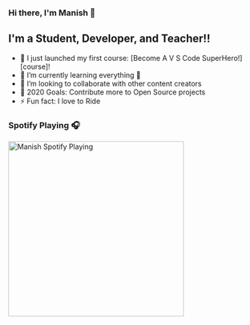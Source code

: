 ### Hi there, I'm Manish  👋

## I'm a Student, Developer, and Teacher!!

- 🔭 I just launched my first course: [Become A V S Code SuperHero!][course]!
- 🌱 I’m currently learning everything 🤣
- 👯 I’m looking to collaborate with other content creators
- 🥅 2020 Goals: Contribute more to Open Source projects
- ⚡ Fun fact: I love to Ride 

### Spotify Playing 🎧

<img src="https://now-playing-codestackr.vercel.app/api/spotify-playing" alt="Manish Spotify Playing" width="350" />
